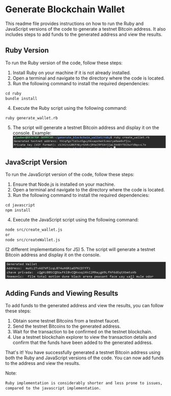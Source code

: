 # Generate Blockchain Wallet

This readme file provides instructions on how to run the Ruby and JavaScript versions of the code to generate a testnet Bitcoin address. It also includes steps to add funds to the generated address and view the results.

## Ruby Version

To run the Ruby version of the code, follow these steps:

1. Install Ruby on your machine if it is not already installed.
2. Open a terminal and navigate to the directory where the code is located.
3. Run the following command to install the required dependencies:
  ```
  cd ruby
  bundle install
  ```
4. Execute the Ruby script using the following command:
  ```
  ruby generate_wallet.rb
  ```
5. The script will generate a testnet Bitcoin address and display it on the console.
Example:
![alt text](image.png)

## JavaScript Version

To run the JavaScript version of the code, follow these steps:

1. Ensure that Node.js is installed on your machine.
2. Open a terminal and navigate to the directory where the code is located.
3. Run the following command to install the required dependencies:
  ```
  cd javascript
  npm install
  ```
4. Execute the JavaScript script using the following command:
  ```
  node src/create_wallet.js
  or
  node src/createWallet.js
  ```
  (2 different implementations for JS)
5. The script will generate a testnet Bitcoin address and display it on the console.

![alt text](image-1.png)

## Adding Funds and Viewing Results

To add funds to the generated address and view the results, you can follow these steps:

1. Obtain some testnet Bitcoins from a testnet faucet.
2. Send the testnet Bitcoins to the generated address.
3. Wait for the transaction to be confirmed on the testnet blockchain.
4. Use a testnet blockchain explorer to view the transaction details and confirm that the funds have been added to the generated address.

That's it! You have successfully generated a testnet Bitcoin address using both the Ruby and JavaScript versions of the code. You can now add funds to the address and view the results.

Note:
```
Ruby implementation is considerably shorter and less prone to issues, compared to the javascript implementation. 
```